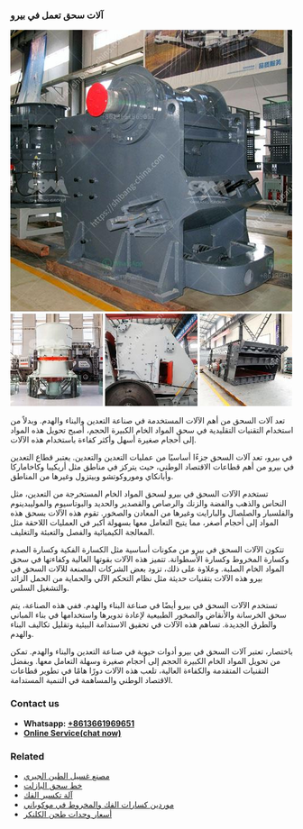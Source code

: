 <h3>آلات سحق تعمل في بيرو</h3><img src='1701746200.jpg' alt=''><p>تعد آلات السحق من أهم الآلات المستخدمة في صناعة التعدين والبناء والهدم. وبدلاً من استخدام التقنيات التقليدية في سحق المواد الخام الكبيرة الحجم، أصبح تحويل هذه المواد إلى أحجام صغيرة أسهل وأكثر كفاءة باستخدام هذه الآلات.</p><p>في بيرو، تعد آلات السحق جزءًا أساسيًا من عمليات التعدين والتعدين. يعتبر قطاع التعدين في بيرو من أهم قطاعات الاقتصاد الوطني، حيث يتركز في مناطق مثل أريكيبا وكاخاماركا وأبانكاي وموروكوتشو وبيتزول وغيرها من المناطق.</p><p>تستخدم الآلات السحق في بيرو لسحق المواد الخام المستخرجة من التعدين، مثل النحاس والذهب والفضة والزنك والرصاص والقصدير والحديد والبوتاسيوم والموليبدينوم والفلسبار والصلصال والبارايت وغيرها من المعادن والصخور. تقوم هذه الآلات بسحق هذه المواد إلى أحجام أصغر، مما يتيح التعامل معها بسهولة أكبر في العمليات اللاحقة مثل المعالجة الكيميائية والفصل والتعبئة والتغليف.</p><p>تتكون الآلات السحق في بيرو من مكونات أساسية مثل الكسارة الفكية وكسارة الصدم وكسارة المخروط وكسارة الأسطوانة. تتميز هذه الآلات بقوتها العالية وكفاءتها في سحق المواد الخام الصلبة. وعلاوة على ذلك، تزود بعض الشركات المصنعة للآلات السحق في بيرو هذه الآلات بتقنيات حديثة مثل نظام التحكم الآلي والحماية من الحمل الزائد والتشغيل السلس.</p><p>تستخدم الآلات السحق في بيرو أيضًا في صناعة البناء والهدم. ففي هذه الصناعة، يتم سحق الخرسانة والأنقاض والصخور الطبيعية لإعادة تدويرها واستخدامها في بناء المباني والطرق الجديدة. تساهم هذه الآلات في تحقيق الاستدامة البيئية وتقليل تكاليف البناء والهدم.</p><p>باختصار، تعتبر آلات السحق في بيرو أدوات حيوية في صناعة التعدين والبناء والهدم. تمكن من تحويل المواد الخام الكبيرة الحجم إلى أحجام صغيرة وسهلة التعامل معها. وبفضل التقنيات المتقدمة والكفاءة العالية، تلعب هذه الآلات دورًا هامًا في تطوير قطاعات الاقتصاد الوطني والمساهمة في التنمية المستدامة.</p><h3>Contact us</h3><ul><li><strong>Whatsapp:&nbsp;<a href="https://wa.me/8613661969651">+8613661969651</a></strong></li><li><a href="https://swt.shibang-china.com/?git&amp;zhl&amp;آلات سحق تعمل في بيرو"><strong>Online Service(chat now)</strong></a></li></ul><h3>Related</h3><ul><li><a href='مصنع غسيل الطين الجيري.md'>مصنع غسيل الطين الجيري</a></li><li><a href='خط سحق البازلت.md'>خط سحق البازلت</a></li><li><a href='آلة تكسير الفك.md'>آلة تكسير الفك</a></li><li><a href='موردين كسارات الفك والمخروط في موكوباني.md'>موردين كسارات الفك والمخروط في موكوباني</a></li><li><a href='أسعار وحدات طحن الكلنكر.md'>أسعار وحدات طحن الكلنكر</a></li></ul>